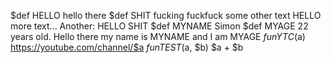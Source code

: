 $def HELLO hello there
$def SHIT fucking fuckfuck
some other text
HELLO
more text...
Another: HELLO
SHIT
$def MYNAME Simon
$def MYAGE 22 years old.
Hello there my name is MYNAME and I am MYAGE
$fun YTC($a) https://youtube.com/channel/$a
$fun TEST($a, $b) $a + $b
